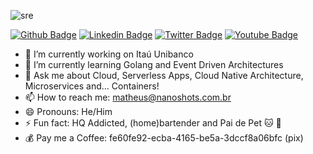 ![sre](https://i.imgur.com/ykaNfky.jpg)

[![Github Badge](https://img.shields.io/badge/-Github-000?style=flat-square&logo=Github&logoColor=white&link=https://github.com/msfidelis)](https://github.com/msfidelis)
[![Linkedin Badge](https://img.shields.io/badge/-LinkedIn-blue?style=flat-square&logo=Linkedin&logoColor=white&link=https://www.linkedin.com/in/msfidelis/)](https://www.linkedin.com/in/msfidelis/)
[![Twitter Badge](https://img.shields.io/badge/-Twitter-1ca0f1?style=flat-square&labelColor=1ca0f1&logo=twitter&logoColor=white&link=https://twitter.com/fidelissauro)](https://twitter.com/fidelissauro)
[![Youtube Badge](https://img.shields.io/badge/-Youtube-red?style=flat-square&labelColor=red&logo=youtube&logoColor=white&link=https://youtube.com/MatheusFidelissauro)](https://youtube.com/MatheusFidelissauro)


- 🔭 I’m currently working on Itaú Unibanco
- 🌱 I’m currently learning Golang and Event Driven Architectures 
- 💬 Ask me about Cloud, Serverless Apps, Cloud Native Architecture, Microservices and... Containers! 
- 📫 How to reach me: matheus@nanoshots.com.br
- 😄 Pronouns: He/Him
- ⚡ Fun fact: HQ Addicted, (home)bartender and Pai de Pet 🐱 🐶 
- 💰 Pay me a Coffee: fe60fe92-ecba-4165-be5a-3dccf8a06bfc (pix) 
